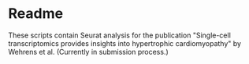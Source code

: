 

# Readme

These scripts contain Seurat analysis for the publication "Single-cell transcriptomics provides insights into hypertrophic cardiomyopathy" by Wehrens et al. (Currently in submission process.)













